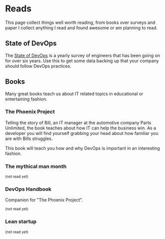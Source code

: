 # Reads

This page collect things well worth reading, from books over surveys and paper I collect anything I read and found awesome or am planning to read.

## State of DevOps

The [State of DevOps](https://puppet.com/resources/whitepaper/state-of-devops-report) is a yearly survey of engineers that has been going on for over six years. Use this to get some data backing up that your company should follow DevOps practices.

## Books

Many great books teach us about IT related topics in educational or entertaining fashion.

### The Phoenix Project

Telling the story of Bill, an IT manager at the automotive company Parts Unlimited, the book teaches about how IT can help the business win. As a developer you will find yourself grabbing your head about how familiar you are with Bills struggles.

This book will teach you how and why DevOps is important in an interesting fashion.

### The mythical man month

<small>(not read yet)</small>

### DevOps Handbook

Companion for "The Phoenix Project".

<small>(not read yet)</small>

### Lean startup

<small>(not read yet)</small>